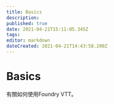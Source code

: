 ```yaml
---
title: Basics
description: 
published: true
date: 2021-04-21T15:11:05.345Z
tags: 
editor: markdown
dateCreated: 2021-04-21T14:43:58.200Z
---
```


# Basics
有關如何使用Foundry VTT。